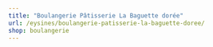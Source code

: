 ```yaml
---
title: "Boulangerie Pâtisserie La Baguette dorée"
url: /eysines/boulangerie-patisserie-la-baguette-doree/
shop: boulangerie
---
```

